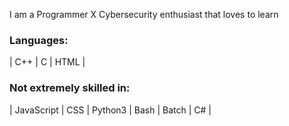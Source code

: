I am a Programmer X Cybersecurity enthusiast that loves to learn
### Languages:
| C++ | C | HTML |
### Not extremely skilled in:
| JavaScript | CSS | Python3 | Bash | Batch | C# |


<!---
CamoGekko/CamoGekko is a ✨ special ✨ repository because its `README.md` (this file) appears on your GitHub profile.
You can click the Preview link to take a look at your changes.
--->

